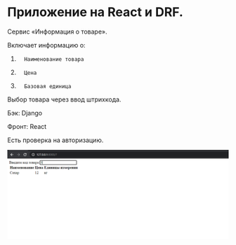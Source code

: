 # Приложение на React и DRF.

Сервис «Информация о товаре».

Включает информацию о:

1.       Наименование товара

2.       Цена

3.       Базовая единица

Выбор товара через ввод штрихкода.

Бэк: Django

Фронт: React

Есть проверка на авторизацию.

![alt text](Screenshot_1.png "Демонстрация")
